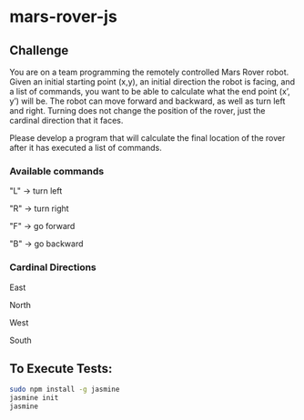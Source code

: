 # mars-rover-js
## Challenge

You are on a team programming the remotely controlled Mars Rover robot. 
Given an initial starting point (x,y), an initial direction the robot is facing, and a list of commands, you want to be able to calculate what the end point (x’, y’) will be. 
The robot can move forward and backward, as well as turn left and right. Turning does not change the position of the rover, just the cardinal direction that it faces.  

Please develop a program that will calculate the final location of the rover after it has executed a list of commands.

### Available commands
"L" -> turn left

"R" -> turn right

"F" -> go forward

"B" -> go backward

### Cardinal Directions
East

North 

West

South


## To Execute Tests:

```bash
sudo npm install -g jasmine
jasmine init
jasmine
```
